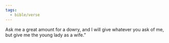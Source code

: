 ```yaml
---
tags:
  - bible/verse
---
```

Ask me a great amount for a dowry, and I will give whatever you ask of me, but give me the young lady as a wife.”